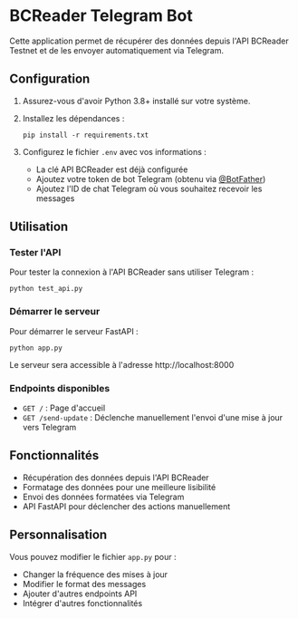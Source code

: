 # BCReader Telegram Bot

Cette application permet de récupérer des données depuis l'API BCReader Testnet et de les envoyer automatiquement via Telegram.

## Configuration

1. Assurez-vous d'avoir Python 3.8+ installé sur votre système.

2. Installez les dépendances :
   ```
   pip install -r requirements.txt
   ```

3. Configurez le fichier `.env` avec vos informations :
   - La clé API BCReader est déjà configurée
   - Ajoutez votre token de bot Telegram (obtenu via [@BotFather](https://t.me/botfather))
   - Ajoutez l'ID de chat Telegram où vous souhaitez recevoir les messages

## Utilisation

### Tester l'API

Pour tester la connexion à l'API BCReader sans utiliser Telegram :

```
python test_api.py
```

### Démarrer le serveur

Pour démarrer le serveur FastAPI :

```
python app.py
```

Le serveur sera accessible à l'adresse http://localhost:8000

### Endpoints disponibles

- `GET /` : Page d'accueil
- `GET /send-update` : Déclenche manuellement l'envoi d'une mise à jour vers Telegram

## Fonctionnalités

- Récupération des données depuis l'API BCReader
- Formatage des données pour une meilleure lisibilité
- Envoi des données formatées via Telegram
- API FastAPI pour déclencher des actions manuellement

## Personnalisation

Vous pouvez modifier le fichier `app.py` pour :
- Changer la fréquence des mises à jour
- Modifier le format des messages
- Ajouter d'autres endpoints API
- Intégrer d'autres fonctionnalités
